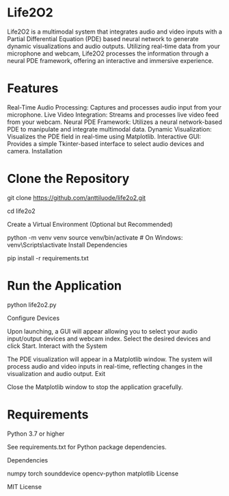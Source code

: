 # Life2O2

Life2O2 is a multimodal system that integrates audio and video inputs with a Partial Differential Equation (PDE) based neural network to generate dynamic visualizations and audio outputs. Utilizing real-time data from your microphone and webcam, Life2O2 processes the information through a neural PDE framework, offering an interactive and immersive experience.

# Features

Real-Time Audio Processing: Captures and processes audio input from your microphone.
Live Video Integration: Streams and processes live video feed from your webcam.
Neural PDE Framework: Utilizes a neural network-based PDE to manipulate and integrate multimodal data.
Dynamic Visualization: Visualizes the PDE field in real-time using Matplotlib.
Interactive GUI: Provides a simple Tkinter-based interface to select audio devices and camera.
Installation

# Clone the Repository

git clone https://github.com/anttiluode/life2o2.git

cd life2o2

Create a Virtual Environment (Optional but Recommended)

python -m venv venv
source venv/bin/activate  # On Windows: venv\Scripts\activate
Install Dependencies

pip install -r requirements.txt

# Run the Application

python life2o2.py

Configure Devices

Upon launching, a GUI will appear allowing you to select your audio input/output devices and webcam index.
Select the desired devices and click Start.
Interact with the System

The PDE visualization will appear in a Matplotlib window.
The system will process audio and video inputs in real-time, reflecting changes in the visualization and audio output.
Exit

Close the Matplotlib window to stop the application gracefully.

# Requirements

Python 3.7 or higher

See requirements.txt for Python package dependencies.

Dependencies

numpy
torch
sounddevice
opencv-python
matplotlib
License

MIT License
